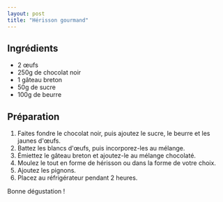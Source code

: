 ```yaml
---
layout: post
title: "Hérisson gourmand"
---
```


## Ingrédients
- 2 œufs
- 250g de chocolat noir
- 1 gâteau breton
- 50g de sucre
- 100g de beurre

## Préparation
1. Faites fondre le chocolat noir, puis ajoutez le sucre, le beurre et les jaunes d'œufs.
2. Battez les blancs d'œufs, puis incorporez-les au mélange.
3. Émiettez le gâteau breton et ajoutez-le au mélange chocolaté.
4. Moulez le tout en forme de hérisson ou dans la forme de votre choix.
5. Ajoutez les pignons.
6. Placez au réfrigérateur pendant 2 heures.

Bonne dégustation !
